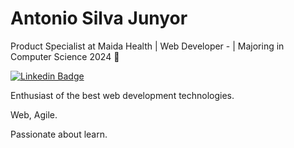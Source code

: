 # Antonio Silva Junyor 

Product Specialist at Maida Health | Web Developer - | Majoring in Computer Science 2024 :tada:
 
[![Linkedin Badge](https://img.shields.io/badge/-Antonio%20Silva%20Junyor-A16AE8?style=flat-square&logo=Linkedin&logoColor=white&link=https://www.linkedin.com/in/antonio-silva-junyor-9344a1a0//)](https://www.linkedin.com/in/antonio-silva-junyor-9344a1a0//) 


Enthusiast of the best web development technologies.

Web, Agile.

Passionate about learn.







